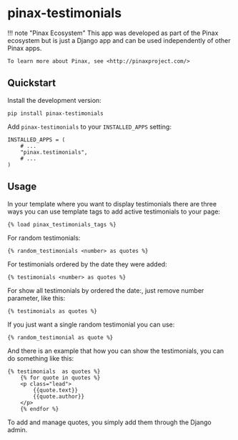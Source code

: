 # pinax-testimonials


!!! note "Pinax Ecosystem"
    This app was developed as part of the Pinax ecosystem but is just a Django app
    and can be used independently of other Pinax apps.

    To learn more about Pinax, see <http://pinaxproject.com/>


## Quickstart

Install the development version:

    pip install pinax-testimonials

Add `pinax-testimonials` to your `INSTALLED_APPS` setting:

    INSTALLED_APPS = (
        # ...
        "pinax.testimonials",
        # ...
    )

## Usage

In your template where you want to display testimonials there are three ways you
can use template tags to add active testimonials to your page:

    {% load pinax_testimonials_tags %}

For random testimonials:

    {% random_testimonials <number> as quotes %}


For testimonials ordered by the date they were added:

    {% testimonials <number> as quotes %}

For show all testimonials by ordered the date:, just remove number parameter, like this:

    {% testimonials as quotes %}

If you just want a single random testimonial you can use:

    {% random_testimonial as quote %}

And there is an example that how you can show the testimonials, you can do something like this:

    {% testimonials  as quotes %}
        {% for quote in quotes %}
        <p class="lead">
            {{quote.text}}
            {{quote.author}}
        </p>
        {% endfor %}

To add and manage quotes, you simply add them through the Django admin.
